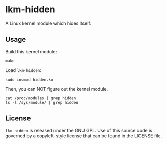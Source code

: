 # lkm-hidden

A Linux kernel module which hides itself.

## Usage

Build this kernel module:
```shell
make
```

Load `lkm-hidden`:
```shell
sudo insmod hidden.ko
```

Then, you can NOT figure out the kernel module.
```shell
cat /proc/modules | grep hidden
ls -l /sys/module/ | grep hidden
``` 

## License

`lkm-hidden` is released under the GNU GPL. Use of this source code is governed by
a copyleft-style license that can be found in the LICENSE file.
